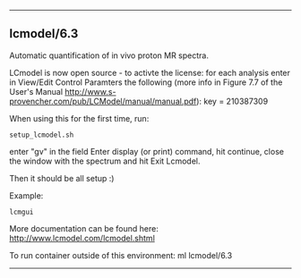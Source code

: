 
----------------------------------
## lcmodel/6.3 ##
Automatic quantification of in vivo proton MR spectra. 

LCmodel is now open source - to activte the license:
for each analysis enter in View/Edit Control Paramters the following (more info in Figure 7.7 of the User's Manual http://www.s-provencher.com/pub/LCModel/manual/manual.pdf):
  key = 210387309

When using this for the first time, run:
```
setup_lcmodel.sh
```

enter "gv" in the field Enter display (or print) command, hit continue, close the window with the spectrum and hit Exit Lcmodel.

Then it should be all setup :)

Example:
```
lcmgui
```

More documentation can be found here: http://www.lcmodel.com/lcmodel.shtml

To run container outside of this environment: ml lcmodel/6.3

----------------------------------
